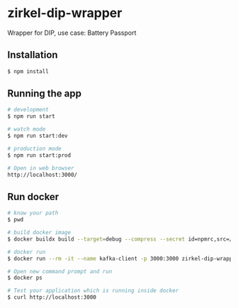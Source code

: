 # zirkel-dip-wrapper
Wrapper for DIP, use case: Battery Passport

## Installation

```bash
$ npm install
```

## Running the app

```bash
# development
$ npm run start

# watch mode
$ npm run start:dev

# production mode
$ npm run start:prod

# Open in web browser
http://localhost:3000/
```

## Run docker 

```bash
# know your path
$ pwd

# build docker image
$ docker buildx build --target=debug --compress --secret id=npmrc,src=/Users/manjiiri/.npmrc -t zirkel-kafka-adapter:0.0.1-debug .

# docker run
$ docker run --rm -it --name kafka-client -p 3000:3000 zirkel-dip-wrapper:0.0.1-debug

# Open new command prompt and run
$ docker ps

# Test your application which is running inside docker
$ curl http://localhost:3000
